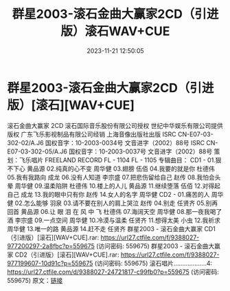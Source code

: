 ﻿---
title: 群星2003-滚石金曲大赢家2CD（引进版）滚石WAV+CUE
date: 2023-11-21 12:50:05
categories: WAV车载音乐、镜像
tags: 华语中文
---
# 群星2003-滚石金曲大赢家2CD（引进版）[滚石][WAV+CUE]

滚石金曲大赢家 2CD
滚石国际音乐股份有限公司授权
世纪中华娱乐有限公司提供版权
广东飞乐影视制品有限公司经销
上海音像出版社出版
ISRC CN-E07-03-302-02/A.J6
国权音字：10-2003-0034号
文音进字（2002）88号
ISRC CN-E07-03-302-05/A.J6
国权音字：10-2003-0037号
文音进字（2002）88号
策划：飞乐唱片 FREELAND RECORD
FL - 1104 FL - 1105
专辑曲目：
CD1 -
01.狠不下心 黄品源
02.纯真的心不变 周华健
03.翅膀 伍佰
04.我要的就是你 杜德伟
05.我有我路向 成龙
06.没有人知道 李宗盛
07.把悲伤留给自己 赵传
08.我怕会头晕 周华健
09.温柔陷阱 杜德伟
10.楼上的人儿 黄品源
11.继续堕落 伍佰
12.对得起自己 成龙
13.我的眼中只有你 赵传
14.女人的名字 周华健
CD2 -
01.痛苦的人 周华健
02.怎么能够 羽泉
03.请不要在别人的肩上哭泣 赵传
04.别走 任贤齐
05.别再回首 黄品源
06.让 眼 泪 在 风 中 飞 杜德伟
07.海阔天空 周华健
08.那一夜我喝了酒 李宗盛
09.一点空间 周华健
10.冷漠与温柔 任贤齐
11.想得太美 小虫
12.我祈求 周华健
13.唯一的路 黄品源
14.赶不走 任贤齐
群星2003 - 滚石金曲大赢家 CD1（引进版）[滚石][WAV+CUE].rar: https://url27.ctfile.com/f/9388027-977200297-2a8fbc?p=559675
(访问密码: 559675)
群星2003 - 滚石金曲大赢家 CD2（引进版）[滚石][WAV+CUE].rar: https://url27.ctfile.com/f/9388027-977199607-10d91c?p=559675
(访问密码: 559675)
滚石唱片...................4: https://url27.ctfile.com/d/9388027-24721817-c99fb0?p=559675
(访问密码: 559675)
原文：[链接](https://blog.sina.com.cn/s/blog_1647c7e76010313sp.html)